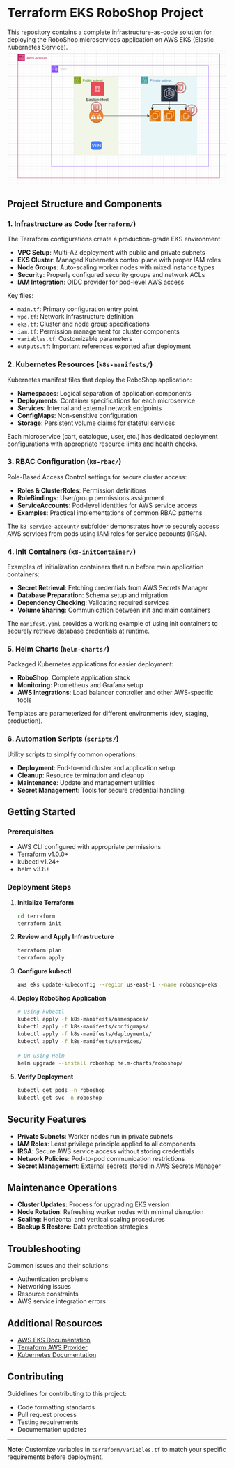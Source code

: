 # Terraform EKS RoboShop Project

This repository contains a complete infrastructure-as-code solution for deploying the RoboShop microservices application on AWS EKS (Elastic Kubernetes Service).
![alt text](image.png)
## Project Structure and Components

### 1. Infrastructure as Code (`terraform/`)

The Terraform configurations create a production-grade EKS environment:

- **VPC Setup**: Multi-AZ deployment with public and private subnets
- **EKS Cluster**: Managed Kubernetes control plane with proper IAM roles
- **Node Groups**: Auto-scaling worker nodes with mixed instance types
- **Security**: Properly configured security groups and network ACLs
- **IAM Integration**: OIDC provider for pod-level AWS access

Key files:
- `main.tf`: Primary configuration entry point
- `vpc.tf`: Network infrastructure definition
- `eks.tf`: Cluster and node group specifications
- `iam.tf`: Permission management for cluster components
- `variables.tf`: Customizable parameters
- `outputs.tf`: Important references exported after deployment

### 2. Kubernetes Resources (`k8s-manifests/`)

Kubernetes manifest files that deploy the RoboShop application:

- **Namespaces**: Logical separation of application components
- **Deployments**: Container specifications for each microservice
- **Services**: Internal and external network endpoints
- **ConfigMaps**: Non-sensitive configuration
- **Storage**: Persistent volume claims for stateful services

Each microservice (cart, catalogue, user, etc.) has dedicated deployment configurations with appropriate resource limits and health checks.

### 3. RBAC Configuration (`k8-rbac/`)

Role-Based Access Control settings for secure cluster access:

- **Roles & ClusterRoles**: Permission definitions
- **RoleBindings**: User/group permissions assignment
- **ServiceAccounts**: Pod-level identities for AWS service access
- **Examples**: Practical implementations of common RBAC patterns

The `k8-service-account/` subfolder demonstrates how to securely access AWS services from pods using IAM roles for service accounts (IRSA).

### 4. Init Containers (`k8-initContainer/`)

Examples of initialization containers that run before main application containers:

- **Secret Retrieval**: Fetching credentials from AWS Secrets Manager
- **Database Preparation**: Schema setup and migration
- **Dependency Checking**: Validating required services
- **Volume Sharing**: Communication between init and main containers

The `manifest.yaml` provides a working example of using init containers to securely retrieve database credentials at runtime.

### 5. Helm Charts (`helm-charts/`)

Packaged Kubernetes applications for easier deployment:

- **RoboShop**: Complete application stack
- **Monitoring**: Prometheus and Grafana setup
- **AWS Integrations**: Load balancer controller and other AWS-specific tools

Templates are parameterized for different environments (dev, staging, production).

### 6. Automation Scripts (`scripts/`)

Utility scripts to simplify common operations:

- **Deployment**: End-to-end cluster and application setup
- **Cleanup**: Resource termination and cleanup
- **Maintenance**: Update and management utilities
- **Secret Management**: Tools for secure credential handling

## Getting Started

### Prerequisites

- AWS CLI configured with appropriate permissions
- Terraform v1.0.0+
- kubectl v1.24+
- helm v3.8+

### Deployment Steps

1. **Initialize Terraform**
   ```bash
   cd terraform
   terraform init
   ```

2. **Review and Apply Infrastructure**
   ```bash
   terraform plan
   terraform apply
   ```

3. **Configure kubectl**
   ```bash
   aws eks update-kubeconfig --region us-east-1 --name roboshop-eks
   ```

4. **Deploy RoboShop Application**
   ```bash
   # Using kubectl
   kubectl apply -f k8s-manifests/namespaces/
   kubectl apply -f k8s-manifests/configmaps/
   kubectl apply -f k8s-manifests/deployments/
   kubectl apply -f k8s-manifests/services/
   
   # OR using Helm
   helm upgrade --install roboshop helm-charts/roboshop/
   ```

5. **Verify Deployment**
   ```bash
   kubectl get pods -n roboshop
   kubectl get svc -n roboshop
   ```

## Security Features

- **Private Subnets**: Worker nodes run in private subnets
- **IAM Roles**: Least privilege principle applied to all components
- **IRSA**: Secure AWS service access without storing credentials
- **Network Policies**: Pod-to-pod communication restrictions
- **Secret Management**: External secrets stored in AWS Secrets Manager

## Maintenance Operations

- **Cluster Updates**: Process for upgrading EKS version
- **Node Rotation**: Refreshing worker nodes with minimal disruption
- **Scaling**: Horizontal and vertical scaling procedures
- **Backup & Restore**: Data protection strategies

## Troubleshooting

Common issues and their solutions:
- Authentication problems
- Networking issues
- Resource constraints
- AWS service integration errors

## Additional Resources

- [AWS EKS Documentation](https://docs.aws.amazon.com/eks/)
- [Terraform AWS Provider](https://registry.terraform.io/providers/hashicorp/aws/latest/docs)
- [Kubernetes Documentation](https://kubernetes.io/docs/home/)

## Contributing

Guidelines for contributing to this project:
- Code formatting standards
- Pull request process
- Testing requirements
- Documentation updates

---

**Note**: Customize variables in `terraform/variables.tf` to match your specific requirements before deployment.
